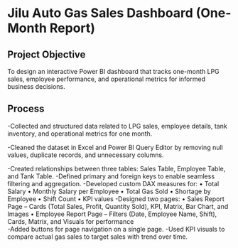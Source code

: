 # Jilu Auto Gas Sales Dashboard (One-Month Report)
## Project Objective
To design an interactive Power BI dashboard that tracks one-month LPG sales, employee performance, and operational metrics for informed business decisions.

## Process
 -Collected and structured data related to LPG sales, employee details, tank inventory, and operational metrics for one month.
 
 -Cleaned the dataset in Excel and Power BI Query Editor by removing null values, duplicate records, and unnecessary columns.
 
 -Created relationships between three tables: Sales Table, Employee Table, and Tank Table.
 -Defined primary and foreign keys to enable seamless filtering and aggregation.
 -Developed custom DAX measures for:
      •	Total Salary
      •	Monthly Salary per Employee
      •	Total Gas Sold
      •	Shortage by Employee
      •	Shift Count
      •	KPI values
 -Designed two pages:
     • Sales Report Page – Cards (Total Sales, Profit, Quantity Sold), KPI, Matrix, Bar Chart, and Images
     • Employee Report Page – Filters (Date, Employee Name, Shift), Cards, Matrix, and Visuals for performance    
 -Added buttons for page navigation on a single page.
 -Used KPI visuals to compare actual gas sales to target sales with trend over time.
 
